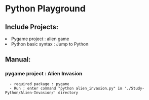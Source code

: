 # Python Playground

## Include Projects:
  <li> Pygame project : alien game 
  <li> Python basic syntax : Jump to Python 

## Manual:
  ### pygame project : Alien Invasion 
      - required package : pygame 
      - Run : enter command "python alien_invasion.py" in './Study-Python/Alien-Invasion/' directory
  

